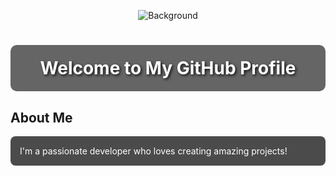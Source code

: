 <div align="center">
  
![Background](https://raw.githubusercontent.com/yourusername/yourrepo/main/background.jpg)

<h1 style="position: relative; z-index: 2; color: white; text-shadow: 2px 2px 4px rgba(0,0,0,0.8); 
           background: rgba(0,0,0,0.6); padding: 20px; border-radius: 10px;">
  Welcome to My GitHub Profile
</h1>

</div>

## About Me

<p style="position: relative; z-index: 2; color: white; background: rgba(0,0,0,0.7); 
          padding: 15px; border-radius: 8px;">
  I'm a passionate developer who loves creating amazing projects!
</p>

